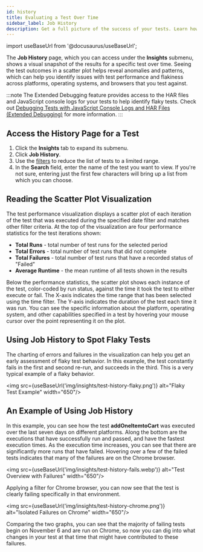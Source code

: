 ```yaml
---
id: history
title: Evaluating a Test Over Time
sidebar_label: Job History
description: Get a full picture of the success of your tests. Learn how to look at a test's history across a variety of metrics to diagnose failure patterns.
---
```


import useBaseUrl from '@docusaurus/useBaseUrl';

The **Job History** page, which you can access under the **Insights** submenu, shows a visual snapshot of the results for a specific test over time. Seeing the test outcomes in a scatter plot helps reveal anomalies and patterns, which can help you identify issues with test performance and flakiness across platforms, operating systems, and browsers that you test against.

:::note
The Extended Debugging feature provides access to the HAR files and JavaScript console logs for your tests to help identify flaky tests. Check out [Debugging Tests with JavaScript Console Logs and HAR Files (Extended Debugging)](/insights/debug) for more information.
:::

## Access the History Page for a Test

1. Click the **Insights** tab to expand its submenu.
1. Click **Job History**.
1. Use the [filters](scope.md#using-filters-to-adjust-the-scope-of-your-data) to reduce the list of tests to a limited range.
1. In the **Search** field, enter the name of the test you want to view. If you're not sure, entering just the first few characters will bring up a list from which you can choose.

## Reading the Scatter Plot Visualization

The test performance visualization displays a scatter plot of each iteration of the test that was executed during the specified date filter and matches other filter criteria. At the top of the visualization are four performance statistics for the test iterations shown:

- **Total Runs** - total number of test runs for the selected period
- **Total Errors** - total number of test runs that did not complete
- **Total Failures** - total number of test runs that have a recorded status of "Failed"
- **Average Runtime** - the mean runtime of all tests shown in the results

Below the performance statistics, the scatter plot shows each instance of the test, color-coded by run status, against the time it took the test to either execute or fail. The X-axis indicates the time range that has been selected using the time filter. The Y-axis indicates the duration of the test each time it was run. You can see the specific information about the platform, operating system, and other capabilities specified in a test by hovering your mouse cursor over the point representing it on the plot.

## Using Job History to Spot Flaky Tests

The charting of errors and failures in the visualization can help you get an early assessment of flaky test behavior. In this example, the test constantly fails in the first and second re-run, and succeeds in the third. This is a very typical example of a flaky behavior.

<img src={useBaseUrl('img/insights/test-history-flaky.png')} alt="Flaky Test Example" width="650"/>

## An Example of Using Job History

In this example, you can see how the test **addOneItemtoCart** was executed over the last seven days on different platforms. Along the bottom are the executions that have successfully run and passed, and have the fastest execution times. As the execution time increases, you can see that there are significantly more runs that have failed. Hovering over a few of the failed tests indicates that many of the failures are on the Chrome browser.

<img src={useBaseUrl('img/insights/test-history-fails.webp')} alt="Test Overview with Failures" width="650"/>

Applying a filter for Chrome browser, you can now see that the test is clearly failing specifically in that environment.

<img src={useBaseUrl('img/insights/test-history-chrome.png')} alt="Isolated Failures on Chrome" width="650"/>

Comparing the two graphs, you can see that the majority of failing tests begin on November 6 and are run on Chrome, so now you can dig into what changes in your test at that time that might have contributed to these failures.
